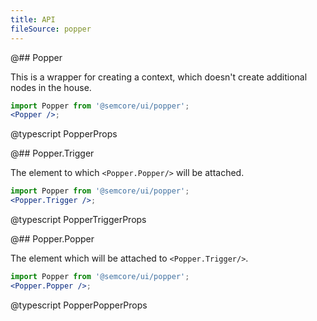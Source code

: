 ```yaml
---
title: API
fileSource: popper
---
```


@## Popper

This is a wrapper for creating a context, which doesn't create additional nodes in the house.

```jsx
import Popper from '@semcore/ui/popper';
<Popper />;
```

@typescript PopperProps

@## Popper.Trigger

The element to which `<Popper.Popper/>` will be attached.

```jsx
import Popper from '@semcore/ui/popper';
<Popper.Trigger />;
```

@typescript PopperTriggerProps

@## Popper.Popper

The element which will be attached to `<Popper.Trigger/>`.

```jsx
import Popper from '@semcore/ui/popper';
<Popper.Popper />;
```

@typescript PopperPopperProps
